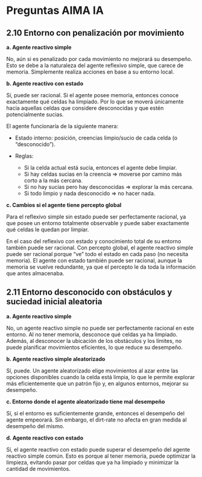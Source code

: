 # Preguntas AIMA IA

## 2.10 Entorno con penalización por movimiento

**a. Agente reactivo simple**

No, aún si es penalizado por cada movimiento no mejorará su desempeño. Esto se debe a la naturaleza del agente reflexivo simple, que carece de memoria. Simplemente realiza acciones en base a su entorno local.

**b. Agente reactivo con estado**

Sí, puede ser racional. Si el agente posee memoria, entonces conoce exactamente qué celdas ha limpiado. Por lo que se moverá únicamente hacia aquellas celdas que considere desconocidas y que estén potencialmente sucias.

El agente funcionaría de la siguiente manera:

* Estado interno: posición, creencias limpio/sucio de cada celda (o “desconocido”).
* Reglas:

  * Si la celda actual está sucia, entonces el agente debe limpiar.
  * Si hay celdas sucias en la creencia ⇒ moverse por camino más corto a la más cercana.
  * Si no hay sucias pero hay desconocidas ⇒ explorar la más cercana.
  * Si todo limpio y nada desconocido ⇒ no hacer nada.

**c. Cambios si el agente tiene percepto global**

Para el reflexivo simple sin estado puede ser perfectamente racional, ya que posee un entorno totalmente observable y puede saber exactamente qué celdas le quedan por limpiar.

En el caso del reflexivo con estado y conocimiento total de su entorno también puede ser racional. Con percepto global, el agente reactivo simple puede ser racional porque “ve” todo el estado en cada paso (no necesita memoria). El agente con estado también puede ser racional, aunque la memoria se vuelve redundante, ya que el percepto le da toda la información que antes almacenaba.

## 2.11 Entorno desconocido con obstáculos y suciedad inicial aleatoria

**a. Agente reactivo simple**

No, un agente reactivo simple no puede ser perfectamente racional en este entorno. Al no tener memoria, desconoce qué celdas ya ha limpiado. Además, al desconocer la ubicación de los obstáculos y los límites, no puede planificar movimientos eficientes, lo que reduce su desempeño.

**b. Agente reactivo simple aleatorizado**

Sí, puede. Un agente aleatorizado elige movimientos al azar entre las opciones disponibles cuando la celda está limpia, lo que le permite explorar más eficientemente que un patrón fijo y, en algunos entornos, mejorar su desempeño.

**c. Entorno donde el agente aleatorizado tiene mal desempeño**

Sí, si el entorno es suficientemente grande, entonces el desempeño del agente empeorará. Sin embargo, el dirt-rate no afecta en gran medida al desempeño del mismo.

**d. Agente reactivo con estado**

Sí, el agente reactivo con estado puede superar el desempeño del agente reactivo simple común. Esto es porque al tener memoria, puede optimizar la limpieza, evitando pasar por celdas que ya ha limpiado y minimizar la cantidad de movimientos.
